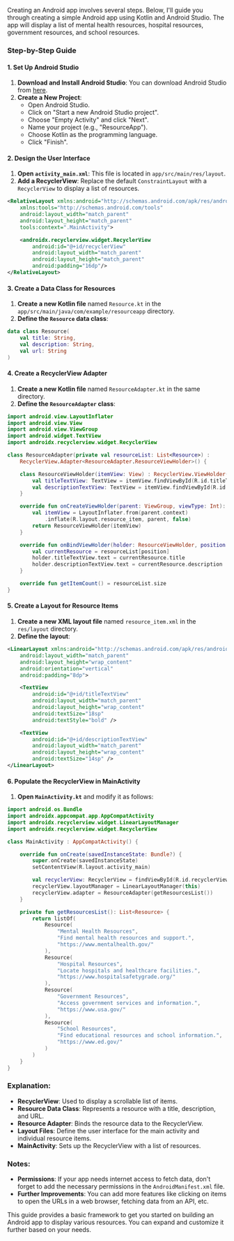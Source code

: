 Creating an Android app involves several steps. Below, I'll guide you through creating a simple Android app using Kotlin and Android Studio. The app will display a list of mental health resources, hospital resources, government resources, and school resources.

### Step-by-Step Guide

#### 1. Set Up Android Studio

1. **Download and Install Android Studio**: You can download Android Studio from [here](https://developer.android.com/studio).
2. **Create a New Project**:
   - Open Android Studio.
   - Click on "Start a new Android Studio project".
   - Choose "Empty Activity" and click "Next".
   - Name your project (e.g., "ResourceApp").
   - Choose Kotlin as the programming language.
   - Click "Finish".

#### 2. Design the User Interface

1. **Open `activity_main.xml`**: This file is located in `app/src/main/res/layout`.
2. **Add a RecyclerView**: Replace the default `ConstraintLayout` with a `RecyclerView` to display a list of resources.

```xml
<RelativeLayout xmlns:android="http://schemas.android.com/apk/res/android"
    xmlns:tools="http://schemas.android.com/tools"
    android:layout_width="match_parent"
    android:layout_height="match_parent"
    tools:context=".MainActivity">

    <androidx.recyclerview.widget.RecyclerView
        android:id="@+id/recyclerView"
        android:layout_width="match_parent"
        android:layout_height="match_parent"
        android:padding="16dp"/>
</RelativeLayout>
```

#### 3. Create a Data Class for Resources

1. **Create a new Kotlin file** named `Resource.kt` in the `app/src/main/java/com/example/resourceapp` directory.
2. **Define the `Resource` data class**:

```kotlin
data class Resource(
    val title: String,
    val description: String,
    val url: String
)
```

#### 4. Create a RecyclerView Adapter

1. **Create a new Kotlin file** named `ResourceAdapter.kt` in the same directory.
2. **Define the `ResourceAdapter` class**:

```kotlin
import android.view.LayoutInflater
import android.view.View
import android.view.ViewGroup
import android.widget.TextView
import androidx.recyclerview.widget.RecyclerView

class ResourceAdapter(private val resourceList: List<Resource>) :
    RecyclerView.Adapter<ResourceAdapter.ResourceViewHolder>() {

    class ResourceViewHolder(itemView: View) : RecyclerView.ViewHolder(itemView) {
        val titleTextView: TextView = itemView.findViewById(R.id.titleTextView)
        val descriptionTextView: TextView = itemView.findViewById(R.id.descriptionTextView)
    }

    override fun onCreateViewHolder(parent: ViewGroup, viewType: Int): ResourceViewHolder {
        val itemView = LayoutInflater.from(parent.context)
            .inflate(R.layout.resource_item, parent, false)
        return ResourceViewHolder(itemView)
    }

    override fun onBindViewHolder(holder: ResourceViewHolder, position: Int) {
        val currentResource = resourceList[position]
        holder.titleTextView.text = currentResource.title
        holder.descriptionTextView.text = currentResource.description
    }

    override fun getItemCount() = resourceList.size
}
```

#### 5. Create a Layout for Resource Items

1. **Create a new XML layout file** named `resource_item.xml` in the `res/layout` directory.
2. **Define the layout**:

```xml
<LinearLayout xmlns:android="http://schemas.android.com/apk/res/android"
    android:layout_width="match_parent"
    android:layout_height="wrap_content"
    android:orientation="vertical"
    android:padding="8dp">

    <TextView
        android:id="@+id/titleTextView"
        android:layout_width="match_parent"
        android:layout_height="wrap_content"
        android:textSize="18sp"
        android:textStyle="bold" />

    <TextView
        android:id="@+id/descriptionTextView"
        android:layout_width="match_parent"
        android:layout_height="wrap_content"
        android:textSize="14sp" />
</LinearLayout>
```

#### 6. Populate the RecyclerView in MainActivity

1. **Open `MainActivity.kt`** and modify it as follows:

```kotlin
import android.os.Bundle
import androidx.appcompat.app.AppCompatActivity
import androidx.recyclerview.widget.LinearLayoutManager
import androidx.recyclerview.widget.RecyclerView

class MainActivity : AppCompatActivity() {

    override fun onCreate(savedInstanceState: Bundle?) {
        super.onCreate(savedInstanceState)
        setContentView(R.layout.activity_main)

        val recyclerView: RecyclerView = findViewById(R.id.recyclerView)
        recyclerView.layoutManager = LinearLayoutManager(this)
        recyclerView.adapter = ResourceAdapter(getResourcesList())
    }

    private fun getResourcesList(): List<Resource> {
        return listOf(
            Resource(
                "Mental Health Resources",
                "Find mental health resources and support.",
                "https://www.mentalhealth.gov/"
            ),
            Resource(
                "Hospital Resources",
                "Locate hospitals and healthcare facilities.",
                "https://www.hospitalsafetygrade.org/"
            ),
            Resource(
                "Government Resources",
                "Access government services and information.",
                "https://www.usa.gov/"
            ),
            Resource(
                "School Resources",
                "Find educational resources and school information.",
                "https://www.ed.gov/"
            )
        )
    }
}
```

### Explanation:

- **RecyclerView**: Used to display a scrollable list of items.
- **Resource Data Class**: Represents a resource with a title, description, and URL.
- **Resource Adapter**: Binds the resource data to the RecyclerView.
- **Layout Files**: Define the user interface for the main activity and individual resource items.
- **MainActivity**: Sets up the RecyclerView with a list of resources.

### Notes:

- **Permissions**: If your app needs internet access to fetch data, don't forget to add the necessary permissions in the `AndroidManifest.xml` file.
- **Further Improvements**: You can add more features like clicking on items to open the URLs in a web browser, fetching data from an API, etc.

This guide provides a basic framework to get you started on building an Android app to display various resources. You can expand and customize it further based on your needs.

